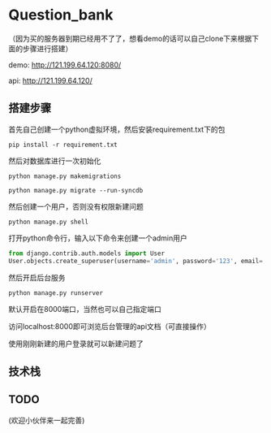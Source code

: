 # Question_bank
（因为买的服务器到期已经用不了了，想看demo的话可以自己clone下来根据下面的步骤进行搭建）

demo:  http://121.199.64.120:8080/

api: http://121.199.64.120/

## 搭建步骤
首先自己创建一个python虚拟环境，然后安装requirement.txt下的包

`pip install -r requirement.txt`

然后对数据库进行一次初始化

`python manage.py makemigrations`

`python manage.py migrate --run-syncdb`

然后创建一个用户，否则没有权限新建问题

`python manage.py shell` 

打开python命令行，输入以下命令来创建一个admin用户

```python
from django.contrib.auth.models import User
User.objects.create_superuser(username='admin', password='123', email='no@no,com')
```

然后开启后台服务

`python manage.py runserver` 

默认开启在8000端口，当然也可以自己指定端口

访问localhost:8000即可浏览后台管理的api文档（可直接操作）

使用刚刚新建的用户登录就可以新建问题了


## 技术栈

## TODO
(欢迎小伙伴来一起完善)
